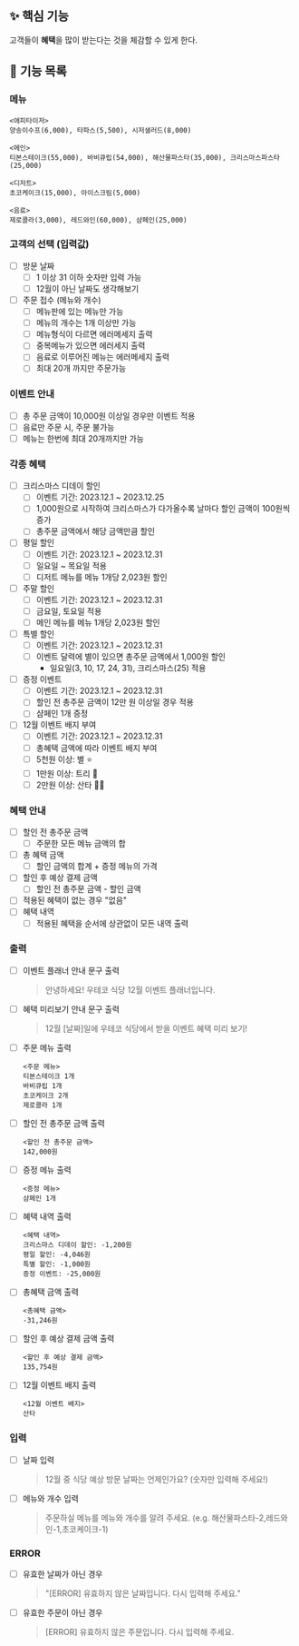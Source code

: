 ## ✨ 핵심 기능

고객들이 **혜택**을 많이 받는다는 것을 체감할 수 있게 한다.

## 🚀 기능 목록

### 메뉴

```
<애피타이저>
양송이수프(6,000), 타파스(5,500), 시저샐러드(8,000)

<메인>
티본스테이크(55,000), 바비큐립(54,000), 해산물파스타(35,000), 크리스마스파스타(25,000)

<디저트>
초코케이크(15,000), 아이스크림(5,000)

<음료>
제로콜라(3,000), 레드와인(60,000), 샴페인(25,000)
```

### 고객의 선택 (입력값)

- [ ] 방문 날짜
  - [ ] 1 이상 31 이하 숫자만 입력 가능
  - [ ] 12월이 아닌 날짜도 생각해보기
- [ ] 주문 접수 (메뉴와 개수)
  - [ ] 메뉴판에 있는 메뉴만 가능
  - [ ] 메뉴의 개수는 1개 이상만 가능
  - [ ] 메뉴형식이 다르면 에러메세지 출력
  - [ ] 중복메뉴가 있으면 에러세지 출력
  - [ ] 음료로 이루어진 메뉴는 에러메세지 출력
  - [ ] 최대 20개 까지만 주문가능

### 이벤트 안내

- [ ] 총 주문 금액이 10,000원 이상일 경우만 이벤트 적용
- [ ] 음료만 주문 시, 주문 불가능
- [ ] 메뉴는 한번에 최대 20개까지만 가능

### 각종 혜택

- [ ] 크리스마스 디데이 할인
  - [ ] 이벤트 기간: 2023.12.1 ~ 2023.12.25
  - [ ] 1,000원으로 시작하여 크리스마스가 다가올수록 날마다 할인 금액이 100원씩 증가
  - [ ] 총주문 금액에서 해당 금액만큼 할인
- [ ] 평일 할인
  - [ ] 이벤트 기간: 2023.12.1 ~ 2023.12.31
  - [ ] 일요일 ~ 목요일 적용
  - [ ] 디저트 메뉴를 메뉴 1개당 2,023원 할인
- [ ] 주말 할인
  - [ ] 이벤트 기간: 2023.12.1 ~ 2023.12.31
  - [ ] 금요일, 토요일 적용
  - [ ] 메인 메뉴를 메뉴 1개당 2,023원 할인
- [ ] 특별 할인
  - [ ] 이벤트 기간: 2023.12.1 ~ 2023.12.31
  - [ ] 이벤트 달력에 별이 있으면 총주문 금액에서 1,000원 할인
    - 일요일(3, 10, 17, 24, 31), 크리스마스(25) 적용
- [ ] 증정 이벤트
  - [ ] 이벤트 기간: 2023.12.1 ~ 2023.12.31
  - [ ] 할인 전 총주문 금액이 12만 원 이상일 경우 적용
  - [ ] 샴페인 1개 증정
- [ ] 12월 이벤트 배지 부여
  - [ ] 이벤트 기간: 2023.12.1 ~ 2023.12.31
  - [ ] 총혜택 금액에 따라 이벤트 배지 부여
  - [ ] 5천원 이상: 별 ⭐️
  - [ ] 1만원 이상: 트리 🎄
  - [ ] 2만원 이상: 산타 🎅🏻

### 혜택 안내

- [ ] 할인 전 총주문 금액
  - [ ] 주문한 모든 메뉴 금액의 합
- [ ] 총 혜택 금액
  - [ ] 할인 금액의 합계 + 증정 메뉴의 가격
- [ ] 할인 후 예상 결제 금액
  - [ ] 할인 전 총주문 금액 - 할인 금액
- [ ] 적용된 혜택이 없는 경우 "없음"
- [ ] 혜택 내역
  - [ ] 적용된 혜택을 순서에 상관없이 모든 내역 출력

### 출력

- [ ] 이벤트 플래너 안내 문구 출력
  > 안녕하세요! 우테코 식당 12월 이벤트 플래너입니다.
- [ ] 혜택 미리보기 안내 문구 출력
  > 12월 [날짜]일에 우테코 식당에서 받을 이벤트 혜택 미리 보기!
- [ ] 주문 메뉴 출력
  ```
  <주문 메뉴>
  티본스테이크 1개
  바비큐립 1개
  초코케이크 2개
  제로콜라 1개
  ```
- [ ] 할인 전 총주문 금액 출력
  ```
  <할인 전 총주문 금액>
  142,000원
  ```
- [ ] 증정 메뉴 출력
  ```
  <증정 메뉴>
  샴페인 1개
  ```
- [ ] 혜택 내역 출력
  ```
  <혜택 내역>
  크리스마스 디데이 할인: -1,200원
  평일 할인: -4,046원
  특별 할인: -1,000원
  증정 이벤트: -25,000원
  ```
- [ ] 총혜택 금액 출력
  ```
  <총혜택 금액>
  -31,246원
  ```
- [ ] 할인 후 예상 결제 금액 출력
  ```
  <할인 후 예상 결제 금액>
  135,754원
  ```
- [ ] 12월 이벤트 배지 출력
  ```
  <12월 이벤트 배지>
  산타
  ```

### 입력

- [ ] 날짜 입력
  > 12월 중 식당 예상 방문 날짜는 언제인가요? (숫자만 입력해 주세요!)
- [ ] 메뉴와 개수 입력
  > 주문하실 메뉴를 메뉴와 개수를 알려 주세요. (e.g. 해산물파스타-2,레드와인-1,초코케이크-1)

### ERROR

- [ ] 유효한 날짜가 아닌 경우
  > "[ERROR] 유효하지 않은 날짜입니다. 다시 입력해 주세요."
- [ ] 유효한 주문이 아닌 경우
  > [ERROR] 유효하지 않은 주문입니다. 다시 입력해 주세요.

